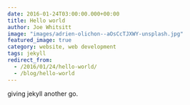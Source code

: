 ```yaml
---
date: 2016-01-24T03:00:00.000+00:00
title: Hello world
author: Joe Whitsitt
image: "images/adrien-olichon--aOsCcTJXWY-unsplash.jpg"
featured_image: true
category: website, web development
tags: jekyll
redirect_from:
  - /2016/01/24/hello-world/
  - /blog/hello-world
---
```

giving jekyll another go.
